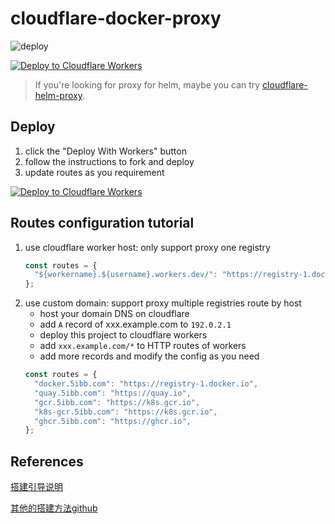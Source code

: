 # cloudflare-docker-proxy

![deploy](https://github.com/llwgod/cloudflare-docker-proxy/actions/workflows/deploy.yaml/badge.svg)

[![Deploy to Cloudflare Workers](https://deploy.workers.cloudflare.com/button)](https://deploy.workers.cloudflare.com/?url=https://github.com/llwgod/cloudflare-docker-proxy)

> If you're looking for proxy for helm, maybe you can try [cloudflare-helm-proxy](https://github.com/llwgod/cloudflare-helm-proxy).

## Deploy

1. click the "Deploy With Workers" button
2. follow the instructions to fork and deploy
3. update routes as you requirement

[![Deploy to Cloudflare Workers](https://deploy.workers.cloudflare.com/button)](https://deploy.workers.cloudflare.com/?url=https://github.com/llwgod/cloudflare-docker-proxy)

## Routes configuration tutorial

1. use cloudflare worker host: only support proxy one registry
   ```javascript
   const routes = {
     "${workername}.${username}.workers.dev/": "https://registry-1.docker.io",
   };
   ```
2. use custom domain: support proxy multiple registries route by host
   - host your domain DNS on cloudflare
   - add `A` record of xxx.example.com to `192.0.2.1`
   - deploy this project to cloudflare workers
   - add `xxx.example.com/*` to HTTP routes of workers
   - add more records and modify the config as you need
   ```javascript
   const routes = {
     "docker.5ibb.com": "https://registry-1.docker.io",
     "quay.5ibb.com": "https://quay.io",
     "gcr.5ibb.com": "https://k8s.gcr.io",
     "k8s-gcr.5ibb.com": "https://k8s.gcr.io",
     "ghcr.5ibb.com": "https://ghcr.io",
   };
   ```
## References

[搭建引导说明](https://www.cnblogs.com/KubeExplorer/p/18264358)

[其他的搭建方法github](https://github.com/cmliu/CF-Workers-docker.io)
